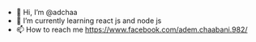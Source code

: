 - 👋 Hi, I’m @adchaa
- 🌱 I’m currently learning react js and node js 
- 📫 How to reach me https://www.facebook.com/adem.chaabani.982/

<!---
adchaa/adchaa is a ✨ special ✨ repository because its `README.md` (this file) appears on your GitHub profile.
You can click the Preview link to take a look at your changes.
--->

